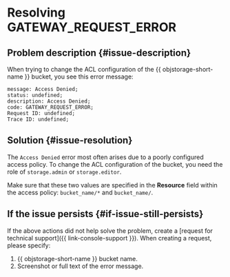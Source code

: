 # Resolving GATEWAY_REQUEST_ERROR



## **Problem description** {#issue-description}

When trying to change the ACL configuration of the {{ objstorage-short-name }} bucket, you see this error message:

```
message: Access Denied;
status: undefined;
description: Access Denied;
code: GATEWAY_REQUEST_ERROR;
Request ID: undefined;
Trace ID: undefined;
```

## **Solution** {#issue-resolution}

The `Access Denied` error most often arises due to a poorly configured access policy.
To change the ACL configuration of the bucket, you need the role of `storage.admin` or `storage.editor`.

Make sure that these two values are specified in the **Resource** field within the access policy: `bucket_name/*` and `bucket_name/`.

## **If the issue persists** {#if-issue-still-persists}

If the above actions did not help solve the problem, create a [request for technical support]({{ link-console-support }}).
When creating a request, please specify:

1. {{ objstorage-short-name }} bucket name.
2. Screenshot or full text of the error message.